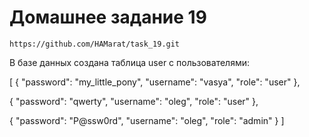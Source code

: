 # Домашнее задание 19

`https://github.com/HAMarat/task_19.git`

В базе данных создана таблица user с пользователями:

[
{
    "password": "my_little_pony",
    "username": "vasya",
    "role": "user"
},

{
    "password": "qwerty",
    "username": "oleg",
    "role": "user"
},

{
    "password": "P@ssw0rd",
    "username": "oleg",
    "role": "admin"
}
]